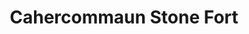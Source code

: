 ---
title: "Cahercommaun Stone Fort"
address: "Tourist Information Office, Ennis, Co. Clare"
tel: "+353 (0)65 682 8366"
county: "Clare"
category: "Monuments"
type: "Content"
lat: "52.741729736328125"
lng: "-8.773719787597656"
---